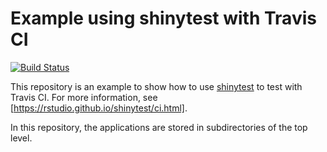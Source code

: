Example using shinytest with Travis CI
======================================

[![Build Status](https://travis-ci.org/rstudio/shinytest-ci-example.svg?branch=master)](https://travis-ci.org/rstudio/shinytest-ci-example)

This repository is an example to show how to use [shinytest](https://github.com/rstudio/shinytest) to test with Travis CI. For more information, see [https://rstudio.github.io/shinytest/ci.html].

In this repository, the applications are stored in subdirectories of the top level.
